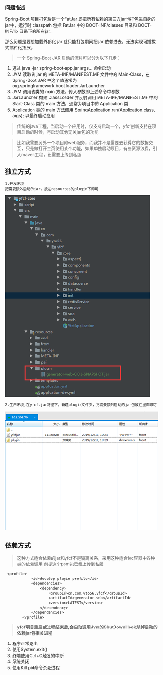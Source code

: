 ### 问题描述

Spring-Boot 项目打包后是一个FatJar 即把所有依赖的第三方jar也打包进自身的jar中，运行时 classpath 包括 FatJar 中的 BOOT-INF/classes 目录和 BOOT-INF/lib 目录下的所有jar。

那么问题是要想加载外部化 jar 就只能打包期间把 jar 依赖进去，无法实现可插拔式插件化拓展。

> 一个 Spring-Boot JAR 启动的流程可以分为以下几步：

1. 通过 java -jar spring-boot-app.jar args... 命令启动
2. JVM 读取该 jar 的 META-INF/MANIFEST.MF 文件中的 Main-Class，在 Spring-Boot JAR 中这个值通常为 org.springframework.boot.loader.JarLauncher
3. JVM 调用该类的 main 方法，传入参数即上述命令中参数
4. JarLauncher 构建 ClassLoader 并反射调用 META-INF/MANIFEST.MF 中的 Start-Class 类的 main 方法，通常为项目中的 Application 类
5. Application 类的 main 方法调用 SpringApplication.run(Application.class, args); 以最终启动应用


> 传统的java工程，当启动一个应用时，仅支持启动一个，yfcf创新支持在项目启动的时候，再启动其他无关jar包的功能

>比如我需要另外一个项目的web服务，而我并不是需要去获得它的数据交互，只是做打开主页使用某个功能，如果单独启动项目，有些资源浪费，引入maven工程，还需要上传到私服

## 独立方式

```
1.开发环境
把需要额外启动的jar，放在resources的plugin下即可

```
![extendjar](../images/extendjar.jpg)  
```
2.生产环境,在yfcf.jar路径下，新建plugin文件夹，把需要额外启动的jar包放在里面即可
```
![extendjar1](../images/extendjar1.jpg)  


## 依赖方式
> 这种方式适合依赖的jar和yfcf不是隔离关系，采用这种适合Ioc容器中各种类的依赖调用
前提这个pom包已经上传到私服
```
 <profile>
            <id>develop-plugin-profile</id>
            <dependencies>
                <dependency>
                   	<groupId>cn.com.yto56.yfcf</groupId>
                   	<artifactId>generator-web</artifactId>
                    <version>LATEST</version>
                </dependency>
            </dependencies>
        </profile>
```


> **yfcf项目重启或进程结束后,会自动调用Jvm的ShutDownHook杀掉启动的依赖jar包相关进程**

1. 程序正常退出
2. 使用System.exit()
3. 终端使用Ctrl+C触发的中断
4. 系统关闭
5. 使用Kill pid命令杀死进程
